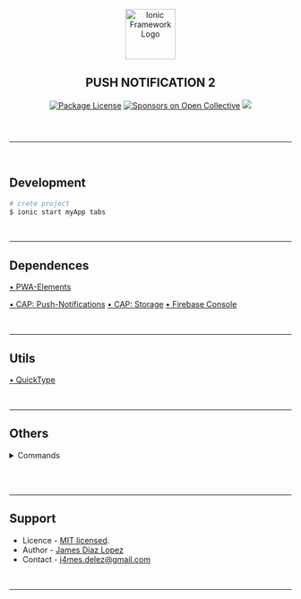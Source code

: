 <header>
  <p align="center">
    <a href="https://ionicframework.com/docs/developing/starting/" target="blank"><img src="https://ionicframework.com/docs/logos/ionic-text-docs-light.svg" width="90" alt="Ionic Framework Logo" /></a>
    <h2 align="center">PUSH NOTIFICATION 2</h2>
  </p>
  <section align="center">
  <a href="#"><img src="https://img.shields.io/npm/l/@nestjs/core.svg" alt="Package License" /></a>
  <a href="#"><img src="https://opencollective.com/nest/sponsors/badge.svg" alt="Sponsors on Open Collective" /></a>
  <a href="#"><img src="https://img.shields.io/twitter/follow/nestframework.svg?style=social&label=134%20Followers"></a>
  </section>
</header>
<hr/><br/>

<!-- %%%%%%%%%%%%%%%%%%%%%%%%%%%%%%%%%%%%%%%%%%%%%%%%%%%%%% -->

## Development

```bash
# crete project
$ ionic start myApp tabs

```

<br/><hr/>

## Dependences

[• PWA-Elements](https://ionicframework.com/docs/v6/vue/your-first-app#pwa-elements)

[• CAP: Push-Notifications](https://ionicframework.com/docs/native/push-notifications)
[• CAP: Storage](https://ionicframework.com/docs/vue/storage)
[• Firebase Console](https://console.firebase.google.com/u/0/project/ionic-test-f7b5c/notification/compose?hl=es-419&campaignId=3502158233058825973)

<br/><hr/>

## Utils

[• QuickType](https://app.quicktype.io/)

<br/><hr/>

## Others

<!-- %%%%%%%%%%%%%%%%%%%%%%%%%%%%%%%%%%%%%%%% -->

<details><summary>Commands</summary>

```bash
# Dependencies
$ npm i cordova-plugin-file
$ npm i @ionic/pwa-elements
$ npm i @awesome-cordova-plugins/file
$ npm i ng2-pdf-viewer

# My Build
$ ionic build
$ ionic cap build android
$ ionic cap sync android
$ ionic cap update android
$ ionic cap open android
$ ionic cap run android -l --external

## OBS:
1. Project Structure [TR] >  Verify Android Gradle Plugin Version (7.2.2 / 7.3.3)
2. Settings > Build > Build Tools > Gradle > Gradle JDK (17)

# Build
$ ionic cap build android $ ionic cap build ios $ ionic cap build android --prod --release $ ionic cap build ios --prod --release

# Implementations
$ ionic cap add android $ ionic cap add ios $ ionic cap copy android $ ionic cap copy ios $ ionic cap open android $ ionic cap open ios

# Sync and update
$ ionic cap sync android $ ionic cap sync ios $ ionic cap update android $ ionic cap update ios

# Run
$ ionic cap run android $ ionic cap run ios $ ionic cap run android -l --external $ ionic cap run ios -l --external


```

</details><br/>

<!-- %%%%%%%%%%%%%%%%%%%%%%%%%%%%%%%%%%%%%%%% -->

<br/><hr/>

## Support

- Licence - [MIT licensed](LICENSE).
- Author - [James Diaz Lopez](https://www.linkedin.com/in/james-jalz/)
- Contact - [j4mes.delez@gmail.com](mailto:j4mes.delez@gmail.com)

<br/><hr/>

<!--
  APP LIFECYCLE STATE
  Resumed: The app is in the foreground
  Paused: The app is in the background
  Detached: The app is closed
  Inactive: App Partially visible, but not focused
-->

<!-- References -->
<!--
Push Notifications FCM ionic capacitor V3
https://www.youtube.com/watch?v=qAkCjAgusIc

push notification in ionic capacitor app
https://www.youtube.com/watch?v=Z9_laCsphR4

Ionic firebase push notification | ionic push notification using firebase cloud messaging
https://www.youtube.com/watch?v=yDJl-q19mH4

Ionic firebase push notification | ionic push notification using firebase cloud messaging
https://www.youtube.com/watch?v=5Fy5N9xtThg
 -->
